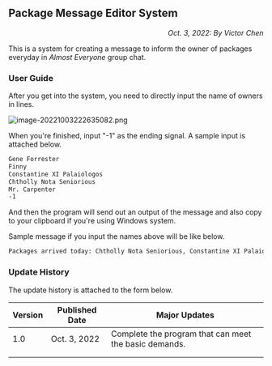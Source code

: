 ## Package Message Editor System

<div style="text-align: right"><em>Oct. 3, 2022: By Victor Chen</em></div>

This is a system for creating a message to inform the owner of packages everyday in *Almost Everyone* group chat.

### User Guide

After you get into the system, you need to directly input the name of owners in lines.

![image-20221003222635082.png](https://s2.loli.net/2022/10/04/Q25z1LAqJC6OWXU.png)

When you're finished, input "-1" as the ending signal. A sample input is attached below.

```tex
Gene Forrester
Finny
Constantine XI Palaiologos
Chtholly Nota Seniorious
Mr. Carpenter
-1
```

And then the program will send out an output of the message and also copy to your clipboard if you're using Windows system.

Sample message if you input the names above will be like below.

```tex
Packages arrived today: Chtholly Nota Seniorious, Constantine XI Palaiologos, Finny, Gene Forrester, Mr. Carpenter

```

### Update History

The update history is attached to the form below.

| Version | Published Date | Major Updates                                         |
| ------- | -------------- | ----------------------------------------------------- |
| 1.0     | Oct. 3, 2022   | Complete the program that can meet the basic demands. |
|         |                |                                                       |
|         |                |                                                       |

